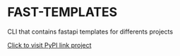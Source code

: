# FAST-TEMPLATES

CLI that contains fastapi templates for differents projects

[Click to visit PyPI link project](https://pypi.org/project/FastAPI-TemplateWizard/)
